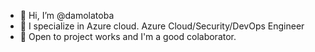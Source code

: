 - 👋 Hi, I’m @damolatoba
- 👀 I specialize in Azure cloud. 
  Azure Cloud/Security/DevOps Engineer
- 🌱 Open to project works and I'm a good colaborator.

